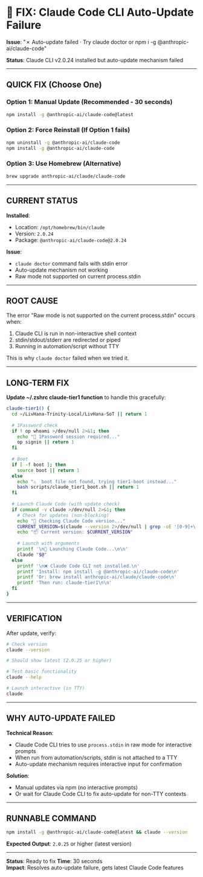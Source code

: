 # 🔧 FIX: Claude Code CLI Auto-Update Failure

**Issue**: "✗ Auto-update failed · Try claude doctor or npm i -g @anthropic-ai/claude-code"

**Status**: Claude CLI v2.0.24 installed but auto-update mechanism failed

---

## QUICK FIX (Choose One)

### **Option 1: Manual Update (Recommended - 30 seconds)**
```bash
npm install -g @anthropic-ai/claude-code@latest
```

### **Option 2: Force Reinstall (If Option 1 fails)**
```bash
npm uninstall -g @anthropic-ai/claude-code
npm install -g @anthropic-ai/claude-code
```

### **Option 3: Use Homebrew (Alternative)**
```bash
brew upgrade anthropic-ai/claude/claude-code
```

---

## CURRENT STATUS

**Installed**:
- Location: `/opt/homebrew/bin/claude`
- Version: `2.0.24`
- Package: `@anthropic-ai/claude-code@2.0.24`

**Issue**: 
- `claude doctor` command fails with stdin error
- Auto-update mechanism not working
- Raw mode not supported on current process.stdin

---

## ROOT CAUSE

The error "Raw mode is not supported on the current process.stdin" occurs when:
1. Claude CLI is run in non-interactive shell context
2. stdin/stdout/stderr are redirected or piped
3. Running in automation/script without TTY

This is why `claude doctor` failed when we tried it.

---

## LONG-TERM FIX

**Update ~/.zshrc claude-tier1 function** to handle this gracefully:

```bash
claude-tier1() {
  cd ~/LivHana-Trinity-Local/LivHana-SoT || return 1
  
  # 1Password check
  if ! op whoami >/dev/null 2>&1; then
    echo "🔐 1Password session required..."
    op signin || return 1
  fi
  
  # Boot
  if [ -f boot ]; then
    source boot || return 1
  else
    echo "⚠️  boot file not found, trying tier1-boot instead..."
    bash scripts/claude_tier1_boot.sh || return 1
  fi
  
  # Launch Claude Code (with update check)
  if command -v claude >/dev/null 2>&1; then
    # Check for updates (non-blocking)
    echo "🔄 Checking Claude Code version..."
    CURRENT_VERSION=$(claude --version 2>/dev/null | grep -oE '[0-9]+\.[0-9]+\.[0-9]+' || echo "unknown")
    echo "📦 Current version: $CURRENT_VERSION"
    
    # Launch with arguments
    printf '\n🚀 Launching Claude Code...\n\n'
    claude "$@"
  else
    printf '\n❌ Claude Code CLI not installed.\n'
    printf 'Install: npm install -g @anthropic-ai/claude-code\n'
    printf 'Or: brew install anthropic-ai/claude/claude-code\n'
    printf 'Then run: claude-tier1\n\n'
  fi
}
```

---

## VERIFICATION

After update, verify:

```bash
# Check version
claude --version

# Should show latest (2.0.25 or higher)

# Test basic functionality
claude --help

# Launch interactive (in TTY)
claude
```

---

## WHY AUTO-UPDATE FAILED

**Technical Reason**:
- Claude Code CLI tries to use `process.stdin` in raw mode for interactive prompts
- When run from automation/scripts, stdin is not attached to a TTY
- Auto-update mechanism requires interactive input for confirmation

**Solution**:
- Manual updates via npm (no interactive prompts)
- Or wait for Claude Code CLI to fix auto-update for non-TTY contexts

---

## RUNNABLE COMMAND

```bash
npm install -g @anthropic-ai/claude-code@latest && claude --version
```

**Expected Output**: `2.0.25` or higher (latest version)

---

**Status**: Ready to fix
**Time**: 30 seconds  
**Impact**: Resolves auto-update failure, gets latest Claude Code features


